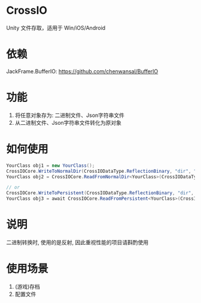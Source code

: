 # CrossIO
Unity 文件存取，适用于 Win/iOS/Android

# 依赖
JackFrame.BufferIO: https://github.com/chenwansal/BufferIO

# 功能
1. 将任意对象存为: 二进制文件、Json字符串文件  
2. 从二进制文件、Json字符串文件转化为原对象  

# 如何使用
``` C#
YourClass obj1 = new YourClass();
CrossIOCore.WriteToNormalDir(CrossIODataType.ReflectionBinary, "dir", "filename", obj1);
YourClass obj2 = CrossIOCore.ReadFromNormalDir<YourClass>(CrossIODataType.ReflectionBinary, "dir", "filename");

// or
CrossIOCore.WriteToPersistent(CrossIODataType.ReflectionBinary, "dir", "filename", obj1);
YourClass obj3 = await CrossIOCore.ReadFromPersistent<YourClass>(CrossIODataType.ReflectionBinary, "dir", "filename");

```

# 说明
二进制转换时, 使用的是反射, 因此重视性能的项目请斟酌使用  

# 使用场景
1. (游戏)存档  
2. 配置文件  
